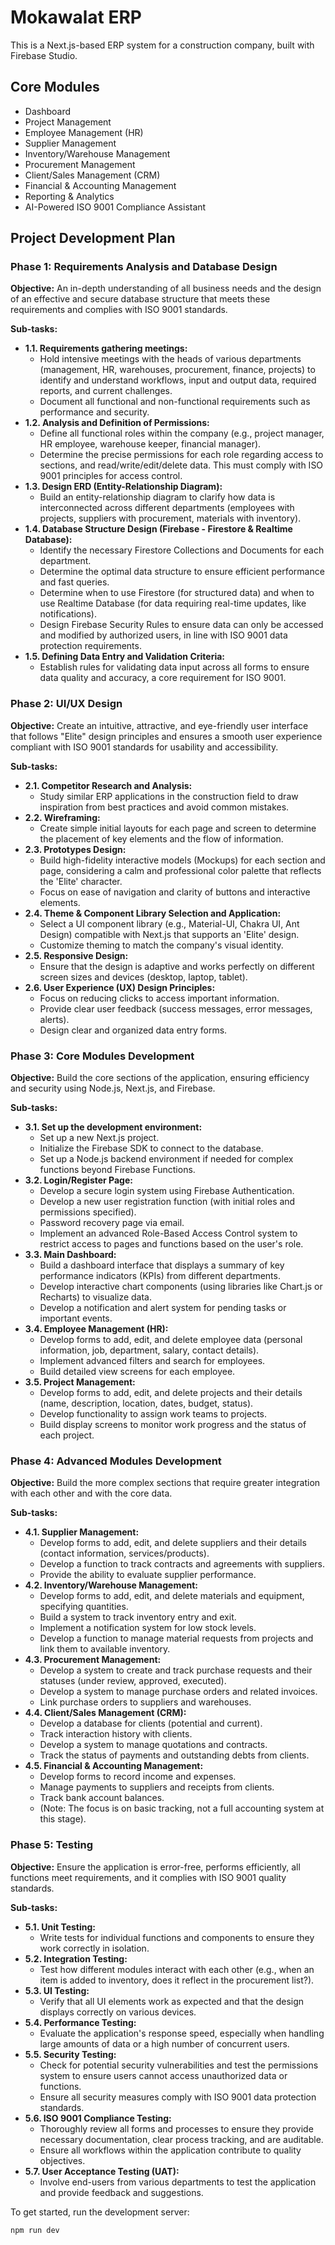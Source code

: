 # Mokawalat ERP

This is a Next.js-based ERP system for a construction company, built with Firebase Studio.

## Core Modules

- Dashboard
- Project Management
- Employee Management (HR)
- Supplier Management
- Inventory/Warehouse Management
- Procurement Management
- Client/Sales Management (CRM)
- Financial & Accounting Management
- Reporting & Analytics
- AI-Powered ISO 9001 Compliance Assistant

## Project Development Plan

### Phase 1: Requirements Analysis and Database Design

**Objective:** An in-depth understanding of all business needs and the design of an effective and secure database structure that meets these requirements and complies with ISO 9001 standards.

**Sub-tasks:**
- **1.1. Requirements gathering meetings:**
  - Hold intensive meetings with the heads of various departments (management, HR, warehouses, procurement, finance, projects) to identify and understand workflows, input and output data, required reports, and current challenges.
  - Document all functional and non-functional requirements such as performance and security.
- **1.2. Analysis and Definition of Permissions:**
  - Define all functional roles within the company (e.g., project manager, HR employee, warehouse keeper, financial manager).
  - Determine the precise permissions for each role regarding access to sections, and read/write/edit/delete data. This must comply with ISO 9001 principles for access control.
- **1.3. Design ERD (Entity-Relationship Diagram):**
  - Build an entity-relationship diagram to clarify how data is interconnected across different departments (employees with projects, suppliers with procurement, materials with inventory).
- **1.4. Database Structure Design (Firebase - Firestore & Realtime Database):**
  - Identify the necessary Firestore Collections and Documents for each department.
  - Determine the optimal data structure to ensure efficient performance and fast queries.
  - Determine when to use Firestore (for structured data) and when to use Realtime Database (for data requiring real-time updates, like notifications).
  - Design Firebase Security Rules to ensure data can only be accessed and modified by authorized users, in line with ISO 9001 data protection requirements.
- **1.5. Defining Data Entry and Validation Criteria:**
  - Establish rules for validating data input across all forms to ensure data quality and accuracy, a core requirement for ISO 9001.

### Phase 2: UI/UX Design

**Objective:** Create an intuitive, attractive, and eye-friendly user interface that follows "Elite" design principles and ensures a smooth user experience compliant with ISO 9001 standards for usability and accessibility.

**Sub-tasks:**
- **2.1. Competitor Research and Analysis:**
  - Study similar ERP applications in the construction field to draw inspiration from best practices and avoid common mistakes.
- **2.2. Wireframing:**
  - Create simple initial layouts for each page and screen to determine the placement of key elements and the flow of information.
- **2.3. Prototypes Design:**
  - Build high-fidelity interactive models (Mockups) for each section and page, considering a calm and professional color palette that reflects the 'Elite' character.
  - Focus on ease of navigation and clarity of buttons and interactive elements.
- **2.4. Theme & Component Library Selection and Application:**
  - Select a UI component library (e.g., Material-UI, Chakra UI, Ant Design) compatible with Next.js that supports an 'Elite' design.
  - Customize theming to match the company's visual identity.
- **2.5. Responsive Design:**
  - Ensure that the design is adaptive and works perfectly on different screen sizes and devices (desktop, laptop, tablet).
- **2.6. User Experience (UX) Design Principles:**
  - Focus on reducing clicks to access important information.
  - Provide clear user feedback (success messages, error messages, alerts).
  - Design clear and organized data entry forms.

### Phase 3: Core Modules Development

**Objective:** Build the core sections of the application, ensuring efficiency and security using Node.js, Next.js, and Firebase.

**Sub-tasks:**
- **3.1. Set up the development environment:**
  - Set up a new Next.js project.
  - Initialize the Firebase SDK to connect to the database.
  - Set up a Node.js backend environment if needed for complex functions beyond Firebase Functions.
- **3.2. Login/Register Page:**
  - Develop a secure login system using Firebase Authentication.
  - Develop a new user registration function (with initial roles and permissions specified).
  - Password recovery page via email.
  - Implement an advanced Role-Based Access Control system to restrict access to pages and functions based on the user's role.
- **3.3. Main Dashboard:**
  - Build a dashboard interface that displays a summary of key performance indicators (KPIs) from different departments.
  - Develop interactive chart components (using libraries like Chart.js or Recharts) to visualize data.
  - Develop a notification and alert system for pending tasks or important events.
- **3.4. Employee Management (HR):**
  - Develop forms to add, edit, and delete employee data (personal information, job, department, salary, contact details).
  - Implement advanced filters and search for employees.
  - Build detailed view screens for each employee.
- **3.5. Project Management:**
  - Develop forms to add, edit, and delete projects and their details (name, description, location, dates, budget, status).
  - Develop functionality to assign work teams to projects.
  - Build display screens to monitor work progress and the status of each project.

### Phase 4: Advanced Modules Development

**Objective:** Build the more complex sections that require greater integration with each other and with the core data.

**Sub-tasks:**
- **4.1. Supplier Management:**
  - Develop forms to add, edit, and delete suppliers and their details (contact information, services/products).
  - Develop a function to track contracts and agreements with suppliers.
  - Provide the ability to evaluate supplier performance.
- **4.2. Inventory/Warehouse Management:**
  - Develop forms to add, edit, and delete materials and equipment, specifying quantities.
  - Build a system to track inventory entry and exit.
  - Implement a notification system for low stock levels.
  - Develop a function to manage material requests from projects and link them to available inventory.
- **4.3. Procurement Management:**
  - Develop a system to create and track purchase requests and their statuses (under review, approved, executed).
  - Develop a system to manage purchase orders and related invoices.
  - Link purchase orders to suppliers and warehouses.
- **4.4. Client/Sales Management (CRM):**
  - Develop a database for clients (potential and current).
  - Track interaction history with clients.
  - Develop a system to manage quotations and contracts.
  - Track the status of payments and outstanding debts from clients.
- **4.5. Financial & Accounting Management:**
  - Develop forms to record income and expenses.
  - Manage payments to suppliers and receipts from clients.
  - Track bank account balances.
  - (Note: The focus is on basic tracking, not a full accounting system at this stage).

### Phase 5: Testing

**Objective:** Ensure the application is error-free, performs efficiently, all functions meet requirements, and it complies with ISO 9001 quality standards.

**Sub-tasks:**
- **5.1. Unit Testing:**
  - Write tests for individual functions and components to ensure they work correctly in isolation.
- **5.2. Integration Testing:**
  - Test how different modules interact with each other (e.g., when an item is added to inventory, does it reflect in the procurement list?).
- **5.3. UI Testing:**
  - Verify that all UI elements work as expected and that the design displays correctly on various devices.
- **5.4. Performance Testing:**
  - Evaluate the application's response speed, especially when handling large amounts of data or a high number of concurrent users.
- **5.5. Security Testing:**
  - Check for potential security vulnerabilities and test the permissions system to ensure users cannot access unauthorized data or functions.
  - Ensure all security measures comply with ISO 9001 data protection standards.
- **5.6. ISO 9001 Compliance Testing:**
  - Thoroughly review all forms and processes to ensure they provide necessary documentation, clear process tracking, and are auditable.
  - Ensure all workflows within the application contribute to quality objectives.
- **5.7. User Acceptance Testing (UAT):**
  - Involve end-users from various departments to test the application and provide feedback and suggestions.

To get started, run the development server:

```bash
npm run dev
```
